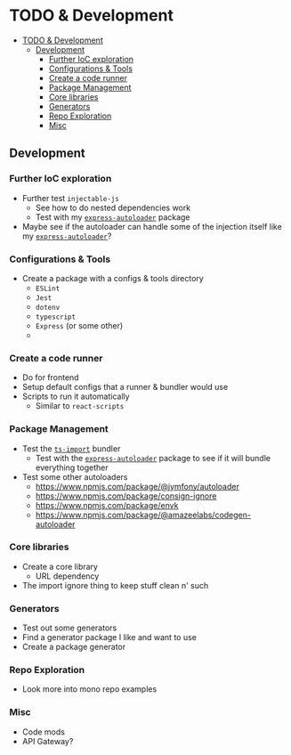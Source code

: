 # TODO & Development
- [TODO \& Development](#todo--development)
  - [Development](#development)
    - [Further IoC exploration](#further-ioc-exploration)
    - [Configurations \& Tools](#configurations--tools)
    - [Create a code runner](#create-a-code-runner)
    - [Package Management](#package-management)
    - [Core libraries](#core-libraries)
    - [Generators](#generators)
    - [Repo Exploration](#repo-exploration)
    - [Misc](#misc)

## Development
### Further IoC exploration
- Further test `injectable-js`
  - See how to do nested dependencies work
  - Test with my [`express-autoloader`](https://github.com/mrpotatoes/express-autoloader/) package
- Maybe see if the autoloader can handle some of the injection itself like my [`express-autoloader`](https://github.com/mrpotatoes/express-autoloader/)?

### Configurations & Tools
- Create a package with a configs & tools directory
  - `ESLint`
  - `Jest`
  - `dotenv`
  - `typescript`
  - `Express` (or some other)
  - 

### Create a code runner
- Do for frontend
- Setup default configs that a runner & bundler would use
- Scripts to run it automatically
  - Similar to `react-scripts`

### Package Management
- Test the [`ts-import`](https://www.npmjs.com/package/ts-import) bundler 
  - Test with the [`express-autoloader`](https://github.com/mrpotatoes/express-autoloader/) package to see if it will bundle everything together
- Test some other autoloaders
  - https://www.npmjs.com/package/@jymfony/autoloader
  - https://www.npmjs.com/package/consign-ignore
  - https://www.npmjs.com/package/envk
  - https://www.npmjs.com/package/@amazeelabs/codegen-autoloader

### Core libraries
- Create a core library
  - URL dependency
- The import ignore thing to keep stuff clean n' such

### Generators
- Test out some generators
- Find a generator package I like and want to use
- Create a package generator

### Repo Exploration
- Look more into mono repo examples

### Misc
- Code mods
- API Gateway?

